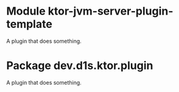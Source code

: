 # Module ktor-jvm-server-plugin-template
A plugin that does something.

# Package dev.d1s.ktor.plugin
A plugin that does something.